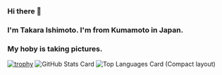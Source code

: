 ### Hi there 👋
### I'm Takara Ishimoto. I'm from Kumamoto in Japan.
### My hoby is taking pictures.

<!--
**IshimotoTakara/IshimotoTakara** is a ✨ _special_ ✨ repository because its `README.md` (this file) appears on your GitHub profile.

Here are some ideas to get you started:

- 🔭 I’m currently working on ...
- 🌱 I’m currently learning ...
- 👯 I’m looking to collaborate on ...
- 🤔 I’m looking for help with ...
- 💬 Ask me about ...
- 📫 How to reach me: ...
- 😄 Pronouns: ...
- ⚡ Fun fact: ...
-->
[![trophy](https://github-profile-trophy.vercel.app/?username=IshimotoTakara)](https://github.com/ryo-ma/github-profile-trophy)
![GitHub Stats Card](https://github-readme-stats.vercel.app/api?username=IshimotoTakara)
![Top Languages Card (Compact layout)](https://github-readme-stats.vercel.app/api/top-langs/?username=IshimotoTakara&layout=compact)
